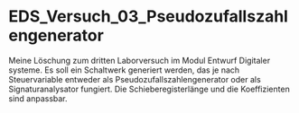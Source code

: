 # EDS_Versuch_03_Pseudozufallszahlengenerator
 Meine Löschung zum dritten Laborversuch im Modul Entwurf Digitaler systeme. Es soll ein Schaltwerk generiert werden, das je nach Steuervariable entweder als Pseudozufallszahlengenerator oder als Signaturanalysator fungiert. Die Schieberegisterlänge und die Koeffizienten sind anpassbar.

